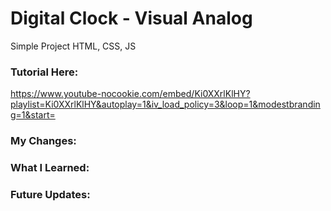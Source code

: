 # Digital Clock - Visual Analog
Simple Project
HTML, CSS, JS

### Tutorial Here:
https://www.youtube-nocookie.com/embed/Ki0XXrlKlHY?playlist=Ki0XXrlKlHY&autoplay=1&iv_load_policy=3&loop=1&modestbranding=1&start=

### My Changes:


### What I Learned:


### Future Updates:



